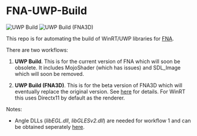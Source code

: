 # FNA-UWP-Build

![UWP Build](https://github.com/clarvalon/FNA-UWP-Build/workflows/UWP%20Build/badge.svg)
![UWP Build (FNA3D)](https://github.com/clarvalon/FNA-UWP-Build/workflows/UWP%20Build%20(FNA3D)/badge.svg)

This repo is for automating the build of WinRT/UWP libraries for [FNA](https://fna-xna.github.io/).

There are two workflows:

1.  **UWP Build**.  This is for the current version of FNA which will soon be obsolete.  It includes MojoShader (which has issues) and SDL_Image which will soon be removed.

2.  **UWP Build (FNA3D)**.  This is for the beta version of FNA3D which will eventually replace the original version.  See [here](https://github.com/FNA-XNA/FNA/wiki/BETA:-FNA3D) for details.  For WinRT this uses Directx11 by default as the renderer.

Notes:

* Angle DLLs (_libEGL.dll_, _libGLESv2.dll_) are needed for workflow 1 and can be obtained seperately [here](https://github.com/cybik/angle-bootstraps/actions?query=workflow%3A%22Matrixed+UWP+Build%22).
